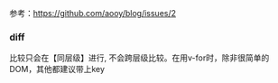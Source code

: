 参考：https://github.com/aooy/blog/issues/2

### diff

比较只会在【同层级】进行, 不会跨层级比较。在用v-for时，除非很简单的DOM，其他都建议带上key

